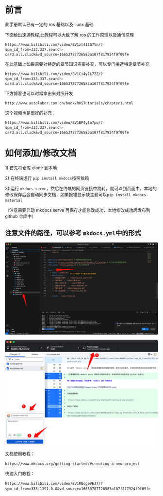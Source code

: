 # 前言

此手册默认已有一定的 ros 基础以及 liunx 基础

下面给出速通教程,此教程可以大致了解 ros 的工作原理以及通信原理

```
https://www.bilibili.com/video/BV1zt411G7Vn/?spm_id_from=333.337.search-card.all.click&vd_source=16653787726583a107f817924f9f09fe
```

在此基础上如果需要对特定的章节知识需要补充，可以专门挑选特定章节补充

```
https://www.bilibili.com/video/BV1Ci4y1L7ZZ/?spm_id_from=333.337.search-card.all.click&vd_source=16653787726583a107f817924f9f09fe
```

[
]()

下方博客也可以时常拿出来对照开发

```
http://www.autolabor.com.cn/book/ROSTutorials/chapter1.html
```

这个视频也是很好的补充：

```
https://www.bilibili.com/video/BV1BP4y1o7pw/?spm_id_from=333.337.search-card.all.click&vd_source=16653787726583a107f817924f9f09fe
```

# 如何添加/修改文档

1):首先将仓库 clone 到本地

2):在终端运行 `pip install mkdocs`按照依赖

3):运行 `mkdocs serve`，然后在终端的网页链接中跳转，就可以到页面中，本地的修改保存后会自动同步文档，如果报错显示缺主题可以`pip install mkdocs-material`

（注意需要启动 mkdocs serve 再保存才能修改成功，本地修改成功后发布到 github 仓库中）

## 注意文件的路径，可以参考 `mkdocs.yml`中的形式

![1755228542331](image/index/1755228542331.png)

![1755228973907](image/index/1755228973907.png)

文档使用教程：

`https://www.mkdocs.org/getting-started/#creating-a-new-project`

快速入门教程：

`https://www.bilibili.com/video/BV1RNcgeVEJ7/?spm_id_from=333.1391.0.0&vd_source=16653787726583a107f817924f9f09fe`
